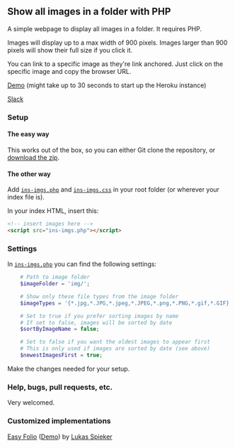 Show all images in a folder with PHP
------------------------------------

A simple webpage to display all images in a folder. It requires PHP.

Images will display up to a max width of 900 pixels. Images larger than 900 pixels will show their full size if you click it.

You can link to a specific image as they're link anchored. Just click on the specific image and copy the browser URL.

[Demo](https://images-in-a-folder-with-php.herokuapp.com/) (might take up to 30 seconds to start up the Heroku instance)

[Slack](https://join.slack.com/t/mikelothar/shared_invite/enQtMjU3MDEyNjA3MzI4LWY0ZjZhNjA2Y2NhMjE1YjE5N2QwZTM5YzU1NTdmMDUwYWRjODUxMGZmZTk2M2YxYjhlMDBiNTc3MWQzZTdhYjQ)

### Setup
#### The easy way
This works out of the box, so you can either Git clone the repository, or [download the zip](https://github.com/lthr/show-all-images-in-a-folder-with-php/archive/master.zip).

#### The other way
Add [`ins-imgs.php`](https://github.com/lthr/show-all-images-in-a-folder-with-php/blob/master/ins-imgs.php) and [`ins-imgs.css`](https://github.com/lthr/show-all-images-in-a-folder-with-php/blob/master/ins-imgs.css) in your root folder (or wherever your index file is).

In your index HTML, insert this:

```html
<!-- insert images here -->
<script src="ins-imgs.php"></script>
```

### Settings
In [`ins-imgs.php`](https://github.com/lthr/show-all-images-in-a-folder-with-php/blob/master/ins-imgs.php#L5-L17) you can find the following settings:

```php
    # Path to image folder
    $imageFolder = 'img/';

    # Show only these file types from the image folder
    $imageTypes = '{*.jpg,*.JPG,*.jpeg,*.JPEG,*.png,*.PNG,*.gif,*.GIF}';

    # Set to true if you prefer sorting images by name
    # If set to false, images will be sorted by date
    $sortByImageName = false;

    # Set to false if you want the oldest images to appear first
    # This is only used if images are sorted by date (see above)
    $newestImagesFirst = true;
```

Make the changes needed for your setup.

### Help, bugs, pull requests, etc.
Very welcomed.

### Customized implementations
[Easy Folio](https://github.com/mikelothar/easy-folio) ([Demo](http://www.lukasspieker.com/hebrides/)) by [Lukas Spieker](https://twitter.com/lukasspieker)
